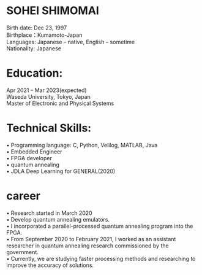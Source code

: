# SOHEI SHIMOMAI
Birth date:	 Dec 23, 1997<br>
Birthplace：Kumamoto-Japan<br>
Languages:	Japanese – native, English – sometime<br>
Nationality:	Japanese

# Education:
Apr 2021 – Mar 2023(expected)<br>
Waseda University, Tokyo, Japan<br>
Master of Electronic and Physical Systems<br>

# Technical Skills:
•	Programming language: C, Python, Velilog, MATLAB, Java<br>
•	Embedded Engineer<br>
•	FPGA developer<br>
•	quantum annealing<br>
•	JDLA Deep Learning for GENERAL(2020)<br>

# career
•	Research started in March 2020<br>
•	Develop quantum annealing emulators.<br>
•	I incorporated a parallel-processed quantum annealing program into the FPGA.<br>
•	From September 2020 to February 2021, I worked as an assistant researcher in quantum annealing research commissioned by the government.<br>
•	Currently, we are studying faster processing methods and researching to improve the accuracy of solutions.<br>

